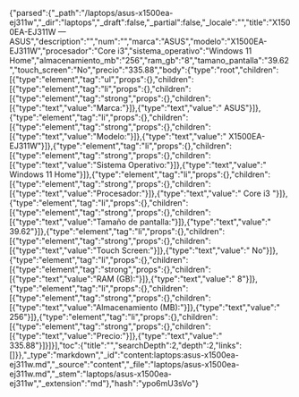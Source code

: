 {"parsed":{"_path":"/laptops/asus-x1500ea-ej311w","_dir":"laptops","_draft":false,"_partial":false,"_locale":"","title":"X1500EA-EJ311W — ASUS","description":"","num":"","marca":"ASUS","modelo":"X1500EA-EJ311W","procesador":"Core i3","sistema_operativo":"Windows 11 Home","almacenamiento_mb":"256","ram_gb":"8","tamano_pantalla":"39.62","touch_screen":"No","precio":"335.88","body":{"type":"root","children":[{"type":"element","tag":"ul","props":{},"children":[{"type":"element","tag":"li","props":{},"children":[{"type":"element","tag":"strong","props":{},"children":[{"type":"text","value":"Marca:"}]},{"type":"text","value":" ASUS"}]},{"type":"element","tag":"li","props":{},"children":[{"type":"element","tag":"strong","props":{},"children":[{"type":"text","value":"Modelo:"}]},{"type":"text","value":" X1500EA-EJ311W"}]},{"type":"element","tag":"li","props":{},"children":[{"type":"element","tag":"strong","props":{},"children":[{"type":"text","value":"Sistema Operativo:"}]},{"type":"text","value":" Windows 11 Home"}]},{"type":"element","tag":"li","props":{},"children":[{"type":"element","tag":"strong","props":{},"children":[{"type":"text","value":"Procesador:"}]},{"type":"text","value":" Core i3 "}]},{"type":"element","tag":"li","props":{},"children":[{"type":"element","tag":"strong","props":{},"children":[{"type":"text","value":"Tamaño de pantalla:"}]},{"type":"text","value":" 39.62"}]},{"type":"element","tag":"li","props":{},"children":[{"type":"element","tag":"strong","props":{},"children":[{"type":"text","value":"Touch Screen:"}]},{"type":"text","value":" No"}]},{"type":"element","tag":"li","props":{},"children":[{"type":"element","tag":"strong","props":{},"children":[{"type":"text","value":"RAM (GB):"}]},{"type":"text","value":" 8"}]},{"type":"element","tag":"li","props":{},"children":[{"type":"element","tag":"strong","props":{},"children":[{"type":"text","value":"Almacenamiento (MB):"}]},{"type":"text","value":" 256"}]},{"type":"element","tag":"li","props":{},"children":[{"type":"element","tag":"strong","props":{},"children":[{"type":"text","value":"Precio:"}]},{"type":"text","value":" 335.88"}]}]}],"toc":{"title":"","searchDepth":2,"depth":2,"links":[]}},"_type":"markdown","_id":"content:laptops:asus-x1500ea-ej311w.md","_source":"content","_file":"laptops/asus-x1500ea-ej311w.md","_stem":"laptops/asus-x1500ea-ej311w","_extension":"md"},"hash":"ypo6mU3sVo"}